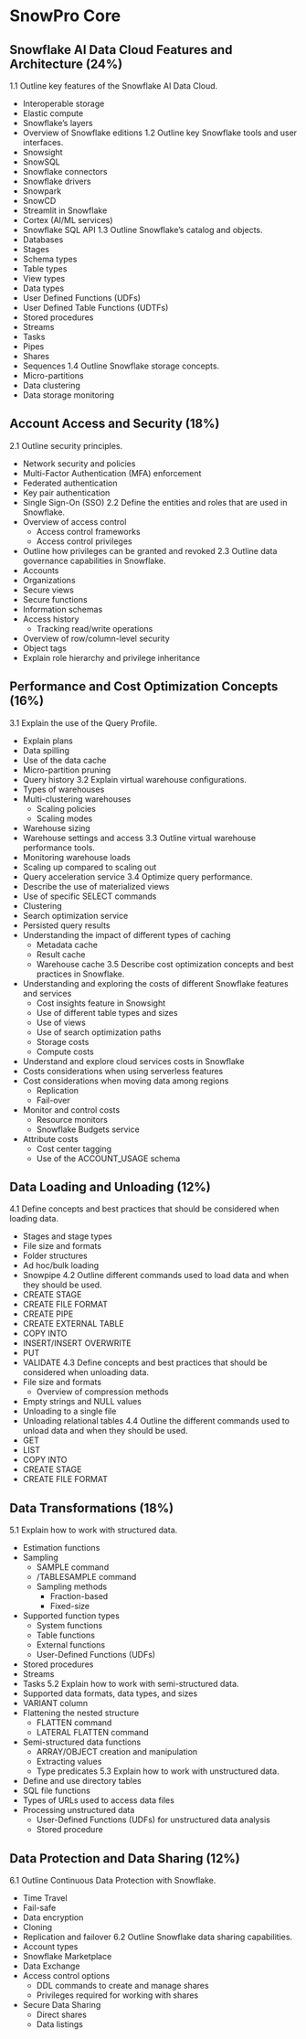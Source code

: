 # SnowPro Core

## Snowflake AI Data Cloud Features and Architecture (24%)

1.1 Outline key features of the Snowflake AI Data Cloud.
- Interoperable storage
- Elastic compute
- Snowflake’s layers
- Overview of Snowflake editions
1.2 Outline key Snowflake tools and user interfaces.
- Snowsight
- SnowSQL
- Snowflake connectors
- Snowflake drivers
- Snowpark
- SnowCD
- Streamlit in Snowflake
- Cortex (AI/ML services)
- Snowflake SQL API
1.3 Outline Snowflake’s catalog and objects.
- Databases
- Stages
- Schema types
- Table types
- View types
- Data types
- User Defined Functions (UDFs)
- User Defined Table Functions (UDTFs)
- Stored procedures
- Streams
- Tasks
- Pipes
- Shares
- Sequences
1.4 Outline Snowflake storage concepts.
- Micro-partitions
- Data clustering
- Data storage monitoring

## Account Access and Security (18%)

2.1 Outline security principles.
- Network security and policies
- Multi-Factor Authentication (MFA) enforcement
- Federated authentication
- Key pair authentication
- Single Sign-On (SSO)
2.2 Define the entities and roles that are used in Snowflake.
- Overview of access control
  - Access control frameworks
  - Access control privileges
- Outline how privileges can be granted and revoked
2.3 Outline data governance capabilities in Snowflake.
- Accounts
- Organizations
- Secure views
- Secure functions
- Information schemas
- Access history
  - Tracking read/write operations
- Overview of row/column-level security
- Object tags
- Explain role hierarchy and privilege inheritance

## Performance and Cost Optimization Concepts (16%)

3.1 Explain the use of the Query Profile.
- Explain plans
- Data spilling
- Use of the data cache
- Micro-partition pruning
- Query history
3.2 Explain virtual warehouse configurations.
- Types of warehouses
- Multi-clustering warehouses
  - Scaling policies
  - Scaling modes
- Warehouse sizing
- Warehouse settings and access
3.3 Outline virtual warehouse performance tools.
- Monitoring warehouse loads
- Scaling up compared to scaling out
- Query acceleration service
3.4 Optimize query performance.
- Describe the use of materialized views
- Use of specific SELECT commands
- Clustering
- Search optimization service
- Persisted query results
- Understanding the impact of different types of caching
  - Metadata cache
  - Result cache
  - Warehouse cache
3.5 Describe cost optimization concepts and best practices in Snowflake.
- Understanding and exploring the costs of different Snowflake features and services
  - Cost insights feature in Snowsight
  - Use of different table types and sizes
  - Use of views
  - Use of search optimization paths
  - Storage costs
  - Compute costs
- Understand and explore cloud services costs in Snowflake
- Costs considerations when using serverless features
- Cost considerations when moving data among regions
  - Replication
  - Fail-over
- Monitor and control costs
  - Resource monitors
  - Snowflake Budgets service
- Attribute costs
  - Cost center tagging
  - Use of the ACCOUNT_USAGE schema

## Data Loading and Unloading (12%)

4.1 Define concepts and best practices that should be considered when loading data.
- Stages and stage types
- File size and formats
- Folder structures
- Ad hoc/bulk loading
- Snowpipe
4.2 Outline different commands used to load data and when they should be used.
- CREATE STAGE
- CREATE FILE FORMAT
- CREATE PIPE
- CREATE EXTERNAL TABLE
- COPY INTO
- INSERT/INSERT OVERWRITE
- PUT
- VALIDATE
4.3 Define concepts and best practices that should be considered when unloading data.
- File size and formats
  - Overview of compression methods
- Empty strings and NULL values
- Unloading to a single file
- Unloading relational tables
4.4 Outline the different commands used to unload data and when they should be used.
- GET
- LIST
- COPY INTO
- CREATE STAGE
- CREATE FILE FORMAT

## Data Transformations (18%)

5.1 Explain how to work with structured data.
- Estimation functions
- Sampling
  - SAMPLE command
  - /TABLESAMPLE command
  - Sampling methods
    - Fraction-based
    - Fixed-size
- Supported function types
  - System functions
  - Table functions
  - External functions
  - User-Defined Functions (UDFs)
- Stored procedures
- Streams
- Tasks
5.2 Explain how to work with semi-structured data.
- Supported data formats, data types, and sizes
- VARIANT column
- Flattening the nested structure
  - FLATTEN command
  - LATERAL FLATTEN command
- Semi-structured data functions
  - ARRAY/OBJECT creation and manipulation
  - Extracting values
  - Type predicates
5.3 Explain how to work with unstructured data.
- Define and use directory tables
- SQL file functions
- Types of URLs used to access data files
- Processing unstructured data
  - User-Defined Functions (UDFs) for unstructured data analysis
  - Stored procedure

## Data Protection and Data Sharing (12%)

6.1 Outline Continuous Data Protection with Snowflake.
- Time Travel
- Fail-safe
- Data encryption
- Cloning
- Replication and failover
6.2 Outline Snowflake data sharing capabilities.
- Account types
- Snowflake Marketplace
- Data Exchange
- Access control options
  - DDL commands to create and manage shares
  - Privileges required for working with shares
- Secure Data Sharing
  - Direct shares
  - Data listings
